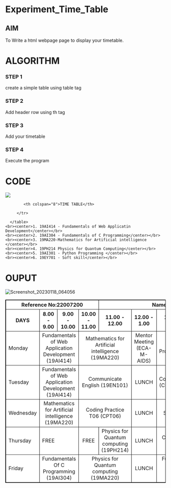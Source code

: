 # Experiment_Time_Table

## AIM
To Write a html webpage page to display your timetable.

# ALGORITHM
### STEP 1
create a simple table using table tag
### STEP 2
Add header row using th tag
### STEP 3
Add your timetable
### STEP 4
Execute the program

# CODE

<!DOCTYPE html>
<html>

   <head>
      <title>TIME TABLE</title>
   </head>

   <body>
 <img src="logo.png"></img>
      <table border = "1" cellspacing="1" bordercolor="black" bgcolor="white">
         <tr>
       
            <th colspan="8">TIME TABLE</th>

         </tr>
 <tr>
  <th colspan="4">Reference No:22007200</th>
  <th colspan="6">Name:PRAVIN RAJ A</th>
 </tr>
         <tr>
            <th>DAYS</th>
            <th>8.00 - 9.00</th>
            <th>9.00 - 10.00</th>
            <th>10.00 - 11.00</th>
            <th>11.00 - 12.00</th>
            <th>12.00 - 1.00</th>
            <th>1.00 - 2.00</th>
            <th>2.00 - 3.00</th>
            <th>3.00 - 4.00</th>
           <th>4.00 - 5.00</th>
         </tr>
       
 
  <tr>
             <td>Monday</td>
             <td colspan="2"><center>Fundamentals of Web Application Development (19AI414)</center></td>
             <td colspan="2"><center>Mathematics for Artificial intelligence (19MA220)</center></td>
             <td><center>Mentor Meeting (ECA-M-AIDS)</center></td>
             <td colspan="2"><center>Fundamentals Of C Programming(19AI304)</center></td>
</tr>
<tr>
             <td>Tuesday</td>
             <td colspan="2"><center>Fundamentals of Web Application Development (19AI414)</center></td>
             <td colspan="2"><center>Communicate English (19EN101)</center></td>
             <td><center>LUNCH</center></td>
             <td colspan="2"<center>Coding practice T06 (CPT06)</center></td>
             <td colspan="2"><center>Python programming (19AI301)</center></td>
</tr>
<tr>
             <td>Wednesday</td>
             <td colspan="2"><center>Mathematics for Artificial intelligence (19MA220)</center></td>
             <td colspan="2"><center>Coding Practice T06 (CPT06)</center></td>
             <td><center>LUNCH</center></td>
             <td colspan="2"><center>Soft Skill (19EY701)</center></td>
</tr>
  <tr>
             <td>Thursday</td>
             <td colspan="2"<center>   FREE </center></td>
             <td colspan="1"><center>FREE</center></td>
              <td colspan="1"><center>Physics for Quantum computing (19PH214)</center></td>
             <td><center>LUNCH</center></td>
             <td colspan="2"><center>Communicate English (19EN101)</center></td>
             <td colspan="2"><center>Python Programming (19AI301)</center></td>
</tr>
<tr>
             <td>Friday</td>
             <td colspan="2"><center>Fundamentals Of C Programming (19AI304)</center></td>
             <td colspan="2"><center>Physics for Quantum computing (19MA220)</center></td>
             <td><center>LUNCH</center></td>
             <td colspan="2"><center>Fundamentals of Web Application Development (19AI414)</center></td>
</tr>

 
        
      </table>
    <br><center>1. 19AI414 - Fundamentals of Web Applicatin Development</center></br>
    <br><center>2. 19AI304 - Fundamentals of C Programming</center></br>
    <br><center>3. 19MA220-Mathematics for Artificial intelligence </center></br>
    <br><center>4. 19PH214 Physics for Quantum Computing</center></br>
    <br><center>5. 19AI301 - Python Programming </center></br>
    <br><center>6. 19EY701 - Soft skill</center></br>
    
      
     
   </body>
</html>


# OUPUT
![Screenshot_20230118_064056](https://user-images.githubusercontent.com/118707879/213180664-e9bbc4cc-0687-4599-95e0-b808ccd331fd.png)


